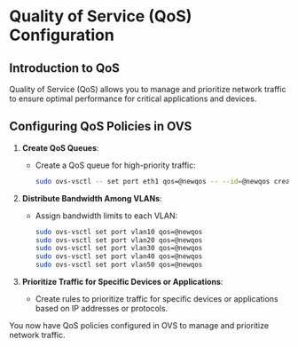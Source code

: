 # Quality of Service (QoS) Configuration

## Introduction to QoS

Quality of Service (QoS) allows you to manage and prioritize network traffic to ensure optimal performance for critical applications and devices.

## Configuring QoS Policies in OVS

1. **Create QoS Queues**:
   - Create a QoS queue for high-priority traffic:
     ```bash
     sudo ovs-vsctl -- set port eth1 qos=@newqos -- --id=@newqos create qos type=linux-htb other-config:max-rate=1000000000 queues:123=@q -- --id=@q create queue other-config:min-rate=500000000 other-config:max-rate=1000000000
     ```

2. **Distribute Bandwidth Among VLANs**:
   - Assign bandwidth limits to each VLAN:
     ```bash
     sudo ovs-vsctl set port vlan10 qos=@newqos
     sudo ovs-vsctl set port vlan20 qos=@newqos
     sudo ovs-vsctl set port vlan30 qos=@newqos
     sudo ovs-vsctl set port vlan40 qos=@newqos
     sudo ovs-vsctl set port vlan50 qos=@newqos
     ```

3. **Prioritize Traffic for Specific Devices or Applications**:
   - Create rules to prioritize traffic for specific devices or applications based on IP addresses or protocols.

You now have QoS policies configured in OVS to manage and prioritize network traffic.

